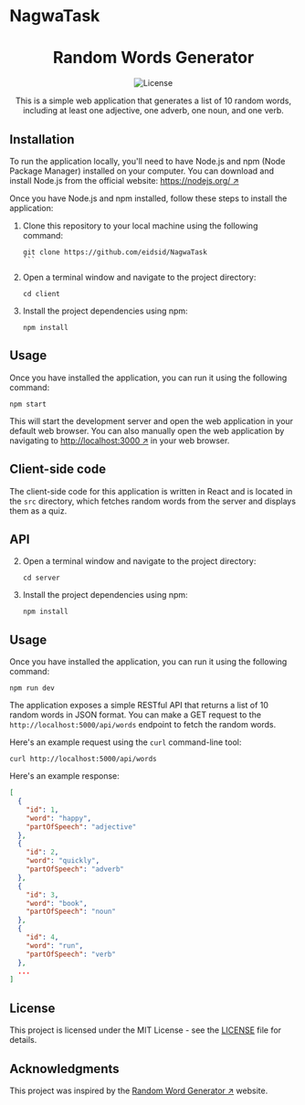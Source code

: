 # NagwaTask

<h1 align="center">Random Words Generator</h1>

<p align="center">
  <img src="[https://img.shields.io/github/license/your-username/random-words-generator ↗](https://img.shields.io/github/license/your-username/random-words-generator)" alt="License">
</p>

<p align="center">
  This is a simple web application that generates a list of 10 random words, including at least one adjective, one adverb, one noun, and one verb.
</p>

## Installation

To run the application locally, you'll need to have Node.js and npm (Node Package Manager) installed on your computer. You can download and install Node.js from the official website: [https://nodejs.org/ ↗](https://nodejs.org/)

Once you have Node.js and npm installed, follow these steps to install the application:

1. Clone this repository to your local machine using the following command:

   ````
   git clone https://github.com/eidsid/NagwaTask
   ```

   ````

2. Open a terminal window and navigate to the project directory:

   ```
   cd client
   ```

3. Install the project dependencies using npm:

   ```
   npm install
   ```

## Usage

Once you have installed the application, you can run it using the following command:

```
npm start
```

This will start the development server and open the web application in your default web browser. You can also manually open the web application by navigating to [http://localhost:3000 ↗](http://localhost:3000) in your web browser.

## Client-side code

The client-side code for this application is written in React and is located in the `src` directory, which fetches random words from the server and displays them as a quiz.

## API
2. Open a terminal window and navigate to the project directory:

   ```
   cd server
   ```

3. Install the project dependencies using npm:

   ```
   npm install
   ```

## Usage

Once you have installed the application, you can run it using the following command:

```
npm run dev
```
The application exposes a simple RESTful API that returns a list of 10 random words in JSON format. You can make a GET request to the `http://localhost:5000/api/words` endpoint to fetch the random words.

Here's an example request using the `curl` command-line tool:

```
curl http://localhost:5000/api/words
```

Here's an example response:

```json
[
  {
    "id": 1,
    "word": "happy",
    "partOfSpeech": "adjective"
  },
  {
    "id": 2,
    "word": "quickly",
    "partOfSpeech": "adverb"
  },
  {
    "id": 3,
    "word": "book",
    "partOfSpeech": "noun"
  },
  {
    "id": 4,
    "word": "run",
    "partOfSpeech": "verb"
  },
  ...
]
```

## License

This project is licensed under the MIT License - see the [LICENSE](LICENSE) file for details.

## Acknowledgments

This project was inspired by the [Random Word Generator ↗](https://www.randomwordgenerator.org/) website.
